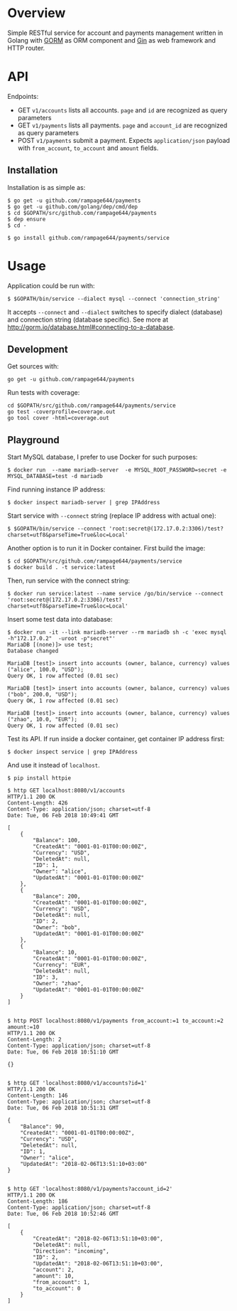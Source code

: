 # Overview

Simple RESTful service for account and payments management written in Golang with [GORM](http://gorm.io/database.html) as ORM component and [Gin](https://gin-gonic.github.io/gin/) as web framework and HTTP router.

# API

Endpoints:

 - GET `v1/accounts` lists all accounts. `page` and `id` are recognized as query parameters
 - GET `v1/payments` lists all payments. `page` and `account_id` are recognized as query parameters
 - POST `v1/payments` submit a payment. Expects `application/json` payload with `from_account`, `to_account` and `amount` fields.

## Installation

Installation is as simple as:

```
$ go get -u github.com/rampage644/payments
$ go get -u github.com/golang/dep/cmd/dep
$ cd $GOPATH/src/github.com/rampage644/payments
$ dep ensure
$ cd -

$ go install github.com/rampage644/payments/service
```

# Usage

Application could be run with:

```
$ $GOPATH/bin/service --dialect mysql --connect 'connection_string'
```

It accepts `--connect` and `--dialect` switches to specify dialect (database) and connection string (database specific). See more at <http://gorm.io/database.html#connecting-to-a-database>.



## Development

Get sources with:

```
go get -u github.com/rampage644/payments
```

Run tests with coverage:

```
cd $GOPATH/src/github.com/rampage644/payments/service
go test -coverprofile=coverage.out
go tool cover -html=coverage.out
```

## Playground

Start MySQL database, I prefer to use Docker for such purposes:

```
$ docker run  --name mariadb-server  -e MYSQL_ROOT_PASSWORD=secret -e MYSQL_DATABASE=test -d mariadb
```

Find running instance IP address:

```
$ docker inspect mariadb-server | grep IPAddress
```

Start service with `--connect` string (replace IP address with actual one):

```
$ $GOPATH/bin/service --connect 'root:secret@(172.17.0.2:3306)/test?charset=utf8&parseTime=True&loc=Local'
```

Another option is to run it in Docker container. First build the image:

```
$ cd $GOPATH/src/github.com/rampage644/payments/service
$ docker build . -t service:latest
```

Then, run service with the connect string:

```
$ docker run service:latest --name service /go/bin/service --connect 'root:secret@(172.17.0.2:3306)/test?charset=utf8&parseTime=True&loc=Local'
```

Insert some test data into database:

```
$ docker run -it --link mariadb-server --rm mariadb sh -c 'exec mysql -h"172.17.0.2"  -uroot -p"secret"'
MariaDB [(none)]> use test;
Database changed

MariaDB [test]> insert into accounts (owner, balance, currency) values ("alice", 100.0, "USD");
Query OK, 1 row affected (0.01 sec)

MariaDB [test]> insert into accounts (owner, balance, currency) values ("bob", 200.0, "USD");
Query OK, 1 row affected (0.01 sec)

MariaDB [test]> insert into accounts (owner, balance, currency) values ("zhao", 10.0, "EUR");
Query OK, 1 row affected (0.01 sec)

```

Test its API. If run inside a docker container, get container IP address first:

```
$ docker inspect service | grep IPAddress
```

And use it instead of `localhost`.

```
$ pip install httpie

$ http GET localhost:8080/v1/accounts
HTTP/1.1 200 OK
Content-Length: 426
Content-Type: application/json; charset=utf-8
Date: Tue, 06 Feb 2018 10:49:41 GMT

[
    {
        "Balance": 100,
        "CreatedAt": "0001-01-01T00:00:00Z",
        "Currency": "USD",
        "DeletedAt": null,
        "ID": 1,
        "Owner": "alice",
        "UpdatedAt": "0001-01-01T00:00:00Z"
    },
    {
        "Balance": 200,
        "CreatedAt": "0001-01-01T00:00:00Z",
        "Currency": "USD",
        "DeletedAt": null,
        "ID": 2,
        "Owner": "bob",
        "UpdatedAt": "0001-01-01T00:00:00Z"
    },
    {
        "Balance": 10,
        "CreatedAt": "0001-01-01T00:00:00Z",
        "Currency": "EUR",
        "DeletedAt": null,
        "ID": 3,
        "Owner": "zhao",
        "UpdatedAt": "0001-01-01T00:00:00Z"
    }
]


$ http POST localhost:8080/v1/payments from_account:=1 to_account:=2 amount:=10
HTTP/1.1 200 OK
Content-Length: 2
Content-Type: application/json; charset=utf-8
Date: Tue, 06 Feb 2018 10:51:10 GMT

{}


$ http GET 'localhost:8080/v1/accounts?id=1'
HTTP/1.1 200 OK
Content-Length: 146
Content-Type: application/json; charset=utf-8
Date: Tue, 06 Feb 2018 10:51:31 GMT

{
    "Balance": 90,
    "CreatedAt": "0001-01-01T00:00:00Z",
    "Currency": "USD",
    "DeletedAt": null,
    "ID": 1,
    "Owner": "alice",
    "UpdatedAt": "2018-02-06T13:51:10+03:00"
}


$ http GET 'localhost:8080/v1/payments?account_id=2'
HTTP/1.1 200 OK
Content-Length: 186
Content-Type: application/json; charset=utf-8
Date: Tue, 06 Feb 2018 10:52:46 GMT

[
    {
        "CreatedAt": "2018-02-06T13:51:10+03:00",
        "DeletedAt": null,
        "Direction": "incoming",
        "ID": 2,
        "UpdatedAt": "2018-02-06T13:51:10+03:00",
        "account": 2,
        "amount": 10,
        "from_account": 1,
        "to_account": 0
    }
]
```
